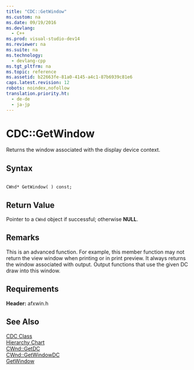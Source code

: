 ```yaml
---
title: "CDC::GetWindow"
ms.custom: na
ms.date: 09/19/2016
ms.devlang: 
  - C++
ms.prod: visual-studio-dev14
ms.reviewer: na
ms.suite: na
ms.technology: 
  - devlang-cpp
ms.tgt_pltfrm: na
ms.topic: reference
ms.assetid: b22663fe-81a0-4145-a4c1-87b6939c81e6
caps.latest.revision: 12
robots: noindex,nofollow
translation.priority.ht: 
  - de-de
  - ja-jp
---
```

# CDC::GetWindow
Returns the window associated with the display device context.  
  
## Syntax  
  
```  
  
CWnd* GetWindow( ) const;  
```  
  
## Return Value  
 Pointer to a `CWnd` object if successful; otherwise **NULL**.  
  
## Remarks  
 This is an advanced function. For example, this member function may not return the view window when printing or in print preview. It always returns the window associated with output. Output functions that use the given DC draw into this window.  
  
## Requirements  
 **Header:** afxwin.h  
  
## See Also  
 [CDC Class](../vs140/CDC-Class.md)   
 [Hierarchy Chart](../vs140/Hierarchy-Chart.md)   
 [CWnd::GetDC](../vs140/CWnd--GetDC.md)   
 [CWnd::GetWindowDC](../vs140/CWnd--GetWindowDC.md)   
 [GetWindow](http://msdn.microsoft.com/library/windows/desktop/ms633515)